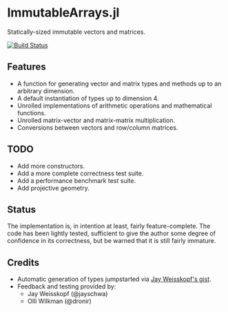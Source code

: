 # ImmutableArrays.jl

Statically-sized immutable vectors and matrices.

[![Build Status](https://travis-ci.org/jayschwa/ImmutableArrays.jl.png?branch=travis-ci)](https://travis-ci.org/jayschwa/ImmutableArrays.jl)

## Features

- A function for generating vector and matrix types and methods up to
  an arbitrary dimension.
- A default instantiation of types up to dimension 4.
- Unrolled implementations of arithmetic operations 
  and mathematical functions.
- Unrolled matrix-vector and matrix-matrix multiplication.
- Conversions between vectors and row/column matrices.


## TODO

- Add more constructors.
- Add a more complete correctness test suite.
- Add a performance benchmark test suite.
- Add projective geometry.


## Status

The implementation is, in intention at least, fairly feature-complete.
The code has been lightly tested,
sufficient to give the author some degree of confidence in its correctness, 
but be warned that it is still fairly immature.


## Credits

- Automatic generation of types jumpstarted via 
  [Jay Weisskopf's gist](https://gist.github.com/jayschwa/5250636).
- Feedback and testing provided by:
	- Jay Weisskopf (@jayschwa)
	- Olli Wilkman (@dronir)
